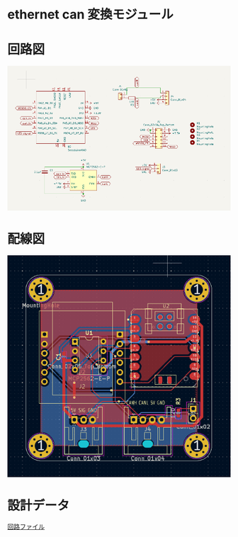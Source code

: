 # ethernet can 変換モジュール

# 回路図

![alt text](image/ethernet_can_2.png)

# 配線図

![alt text](image/ethernet_can_1.png)

# 設計データ

[回路ファイル](https://github.com/Hori296/ethernet_can)
